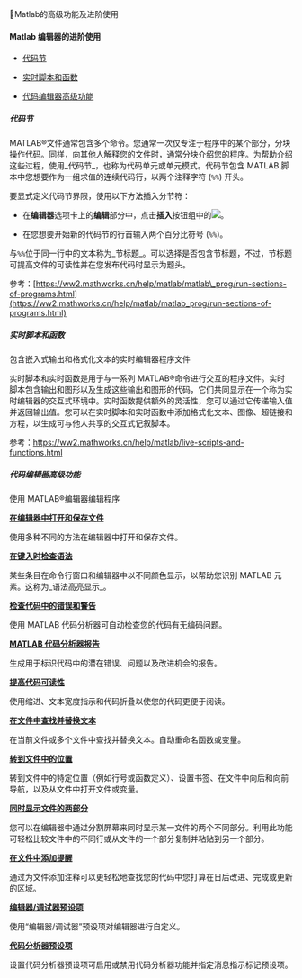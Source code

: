 🏹Matlab的高级功能及进阶使用

#### Matlab **编辑器的进阶使用**

* [代码节](#代码节)
* [实时脚本和函数](#实时脚本和函数)

* [代码编辑器高级功能](#代码编辑器高级功能)

##### 代码节

MATLAB®文件通常包含多个命令。您通常一次仅专注于程序中的某个部分，分块操作代码。同样，向其他人解释您的文件时，通常分块介绍您的程序。为帮助介绍这些过程，使用_代码节_，也称为代码单元或单元模式。代码节包含 MATLAB 脚本中您想要作为一组求值的连续代码行，以两个注释字符 \(`%%`\) 开头。

要显式定义代码节界限，使用以下方法插入分节符：

* 在**编辑器**选项卡上的**编辑**部分中，点击**插入**按钮组中的![](https://ww2.mathworks.cn/help/matlab/matlab_prog/new_section_ts_16_zh_CN.png)。

* 在您想要开始新的代码节的行首输入两个百分比符号 \(`%%`\)。

与`%%`位于同一行中的文本称为_节标题_。可以选择是否包含节标题，不过，节标题可提高文件的可读性并在您发布代码时显示为题头。

参考：[https://ww2.mathworks.cn/help/matlab/matlab\_prog/run-sections-of-programs.html](https://ww2.mathworks.cn/help/matlab/matlab_prog/run-sections-of-programs.html)

##### 实时脚本和函数

包含嵌入式输出和格式化文本的实时编辑器程序文件

实时脚本和实时函数是用于与一系列 MATLAB®命令进行交互的程序文件。实时脚本包含输出和图形以及生成这些输出和图形的代码，它们共同显示在一个称为实时编辑器的交互式环境中。实时函数提供额外的灵活性，您可以通过它传递输入值并返回输出值。您可以在实时脚本和实时函数中添加格式化文本、图像、超链接和方程，以生成可与他人共享的交互式记叙脚本。

参考：https://ww2.mathworks.cn/help/matlab/live-scripts-and-functions.html

##### 代码编辑器高级功能

使用 MATLAB®编辑器编辑程序

[**在编辑器中打开和保存文件**](https://ww2.mathworks.cn/help/matlab/matlab_prog/open-and-save-files.html)

使用多种不同的方法在编辑器中打开和保存文件。

[**在键入时检查语法**](https://ww2.mathworks.cn/help/matlab/matlab_env/check-syntax-as-you-type.html)

某些条目在命令行窗口和编辑器中以不同颜色显示，以帮助您识别 MATLAB 元素。这称为_语法高亮显示_。

[**检查代码中的错误和警告**](https://ww2.mathworks.cn/help/matlab/matlab_prog/check-code-for-errors-and-warnings.html)

使用 MATLAB 代码分析器可自动检查您的代码有无编码问题。

[**MATLAB 代码分析器报告**](https://ww2.mathworks.cn/help/matlab/matlab_prog/matlab-code-analyzer-report.html)

生成用于标识代码中的潜在错误、问题以及改进机会的报告。

[**提高代码可读性**](https://ww2.mathworks.cn/help/matlab/matlab_prog/improve-code-readability.html)

使用缩进、文本宽度指示和代码折叠以使您的代码更便于阅读。

[**在文件中查找并替换文本**](https://ww2.mathworks.cn/help/matlab/matlab_prog/find-and-replace-text-in-files.html)

在当前文件或多个文件中查找并替换文本。自动重命名函数或变量。

[**转到文件中的位置**](https://ww2.mathworks.cn/help/matlab/matlab_prog/file-navigation.html)

转到文件中的特定位置（例如行号或函数定义）、设置书签、在文件中向后和向前导航，以及从文件中打开文件或变量。

[**同时显示文件的两部分**](https://ww2.mathworks.cn/help/matlab/matlab_prog/display-two-parts-of-a-file-simultaneously.html)

您可以在编辑器中通过分割屏幕来同时显示某一文件的两个不同部分。利用此功能可轻松比较文件中的不同行或从文件的一个部分复制并粘贴到另一个部分。

[**在文件中添加提醒**](https://ww2.mathworks.cn/help/matlab/matlab_prog/add-reminders-to-files.html)

通过为文件添加注释可以更轻松地查找您的代码中您打算在日后改进、完成或更新的区域。

[**编辑器/调试器预设项**](https://ww2.mathworks.cn/help/matlab/matlab_env/about-editor-debugger-preferences.html)

使用“编辑器/调试器”预设项对编辑器进行自定义。

[**代码分析器预设项**](https://ww2.mathworks.cn/help/matlab/matlab_env/about-code-analyzer-preferences.html)

设置代码分析器预设项可启用或禁用代码分析器功能并指定消息指示标记预设项。

